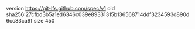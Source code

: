 version https://git-lfs.github.com/spec/v1
oid sha256:27cfbd3b5a1ed6346c039e89331315b136568714ddf3234593d890d6cc83ca9f
size 450
